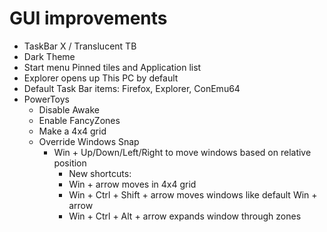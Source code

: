 # GUI improvements
- TaskBar X / Translucent TB
- Dark Theme
- Start menu Pinned tiles and Application list
- Explorer opens up This PC by default
- Default Task Bar items: Firefox, Explorer, ConEmu64
- PowerToys
  - Disable Awake
  - Enable FancyZones
  - Make a 4x4 grid
  - Override Windows Snap
    - Win + Up/Down/Left/Right to move windows based on relative position
      - New shortcuts:
      - Win + arrow moves in 4x4 grid
      - Win + Ctrl + Shift + arrow moves windows like default Win + arrow
      - Win + Ctrl + Alt + arrow expands window through zones
